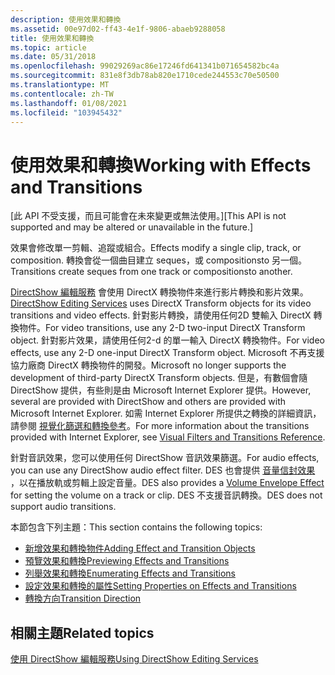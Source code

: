 ```yaml
---
description: 使用效果和轉換
ms.assetid: 00e97d02-ff43-4e1f-9806-abaeb9288058
title: 使用效果和轉換
ms.topic: article
ms.date: 05/31/2018
ms.openlocfilehash: 99029269ac86e17246fd641341b071654582bc4a
ms.sourcegitcommit: 831e8f3db78ab820e1710cede244553c70e50500
ms.translationtype: MT
ms.contentlocale: zh-TW
ms.lasthandoff: 01/08/2021
ms.locfileid: "103945432"
---
```

# <a name="working-with-effects-and-transitions"></a><span data-ttu-id="0eadb-103">使用效果和轉換</span><span class="sxs-lookup"><span data-stu-id="0eadb-103">Working with Effects and Transitions</span></span>

<span data-ttu-id="0eadb-104">\[此 API 不受支援，而且可能會在未來變更或無法使用。\]</span><span class="sxs-lookup"><span data-stu-id="0eadb-104">\[This API is not supported and may be altered or unavailable in the future.\]</span></span>

<span data-ttu-id="0eadb-105">效果會修改單一剪輯、追蹤或組合。</span><span class="sxs-lookup"><span data-stu-id="0eadb-105">Effects modify a single clip, track, or composition.</span></span> <span data-ttu-id="0eadb-106">轉換會從一個曲目建立 seques，或 compositionsto 另一個。</span><span class="sxs-lookup"><span data-stu-id="0eadb-106">Transitions create seques from one track or compositionsto another.</span></span>

<span data-ttu-id="0eadb-107">[DirectShow 編輯服務](directshow-editing-services.md) 會使用 DirectX 轉換物件來進行影片轉換和影片效果。</span><span class="sxs-lookup"><span data-stu-id="0eadb-107">[DirectShow Editing Services](directshow-editing-services.md) uses DirectX Transform objects for its video transitions and video effects.</span></span> <span data-ttu-id="0eadb-108">針對影片轉換，請使用任何2D 雙輸入 DirectX 轉換物件。</span><span class="sxs-lookup"><span data-stu-id="0eadb-108">For video transitions, use any 2-D two-input DirectX Transform object.</span></span> <span data-ttu-id="0eadb-109">針對影片效果，請使用任何2-d 的單一輸入 DirectX 轉換物件。</span><span class="sxs-lookup"><span data-stu-id="0eadb-109">For video effects, use any 2-D one-input DirectX Transform object.</span></span> <span data-ttu-id="0eadb-110">Microsoft 不再支援協力廠商 DirectX 轉換物件的開發。</span><span class="sxs-lookup"><span data-stu-id="0eadb-110">Microsoft no longer supports the development of third-party DirectX Transform objects.</span></span> <span data-ttu-id="0eadb-111">但是，有數個會隨 DirectShow 提供，有些則是由 Microsoft Internet Explorer 提供。</span><span class="sxs-lookup"><span data-stu-id="0eadb-111">However, several are provided with DirectShow and others are provided with Microsoft Internet Explorer.</span></span> <span data-ttu-id="0eadb-112">如需 Internet Explorer 所提供之轉換的詳細資訊，請參閱 [視覺化篩選和轉換參考](/previous-versions/windows/internet-explorer/ie-developer/platform-apis/ms532853(v=vs.85))。</span><span class="sxs-lookup"><span data-stu-id="0eadb-112">For more information about the transitions provided with Internet Explorer, see [Visual Filters and Transitions Reference](/previous-versions/windows/internet-explorer/ie-developer/platform-apis/ms532853(v=vs.85)).</span></span>

<span data-ttu-id="0eadb-113">針對音訊效果，您可以使用任何 DirectShow 音訊效果篩選。</span><span class="sxs-lookup"><span data-stu-id="0eadb-113">For audio effects, you can use any DirectShow audio effect filter.</span></span> <span data-ttu-id="0eadb-114">DES 也會提供 [音量信封效果](volume-envelope-effect.md) ，以在播放軌或剪輯上設定音量。</span><span class="sxs-lookup"><span data-stu-id="0eadb-114">DES also provides a [Volume Envelope Effect](volume-envelope-effect.md) for setting the volume on a track or clip.</span></span> <span data-ttu-id="0eadb-115">DES 不支援音訊轉換。</span><span class="sxs-lookup"><span data-stu-id="0eadb-115">DES does not support audio transitions.</span></span>

<span data-ttu-id="0eadb-116">本節包含下列主題：</span><span class="sxs-lookup"><span data-stu-id="0eadb-116">This section contains the following topics:</span></span>

-   [<span data-ttu-id="0eadb-117">新增效果和轉換物件</span><span class="sxs-lookup"><span data-stu-id="0eadb-117">Adding Effect and Transition Objects</span></span>](adding-effect-and-transition-objects.md)
-   [<span data-ttu-id="0eadb-118">預覽效果和轉換</span><span class="sxs-lookup"><span data-stu-id="0eadb-118">Previewing Effects and Transitions</span></span>](previewing-effects-and-transitions.md)
-   [<span data-ttu-id="0eadb-119">列舉效果和轉換</span><span class="sxs-lookup"><span data-stu-id="0eadb-119">Enumerating Effects and Transitions</span></span>](enumerating-effects-and-transitions.md)
-   [<span data-ttu-id="0eadb-120">設定效果和轉換的屬性</span><span class="sxs-lookup"><span data-stu-id="0eadb-120">Setting Properties on Effects and Transitions</span></span>](setting-properties-on-effects-and-transitions.md)
-   [<span data-ttu-id="0eadb-121">轉換方向</span><span class="sxs-lookup"><span data-stu-id="0eadb-121">Transition Direction</span></span>](transition-direction.md)

## <a name="related-topics"></a><span data-ttu-id="0eadb-122">相關主題</span><span class="sxs-lookup"><span data-stu-id="0eadb-122">Related topics</span></span>

<dl> <dt>

[<span data-ttu-id="0eadb-123">使用 DirectShow 編輯服務</span><span class="sxs-lookup"><span data-stu-id="0eadb-123">Using DirectShow Editing Services</span></span>](using-directshow-editing-services.md)
</dt> </dl>

 

 
